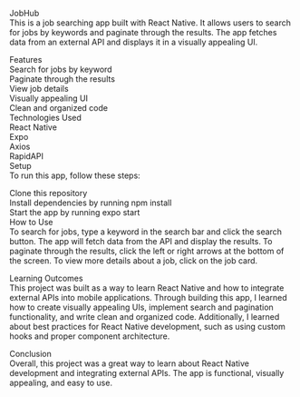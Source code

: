 <p class="has-line-data" data-line-start="0" data-line-end="2">JobHub<br>
This is a job searching app built with React Native. It allows users to search for jobs by keywords and paginate through the results. The app fetches data from an external API and displays it in a visually appealing UI.</p>
<p class="has-line-data" data-line-start="3" data-line-end="16">Features<br>
Search for jobs by keyword<br>
Paginate through the results<br>
View job details<br>
Visually appealing UI<br>
Clean and organized code<br>
Technologies Used<br>
React Native<br>
Expo<br>
Axios<br>
RapidAPI<br>
Setup<br>
To run this app, follow these steps:</p>
<p class="has-line-data" data-line-start="17" data-line-end="22">Clone this repository<br>
Install dependencies by running npm install<br>
Start the app by running expo start<br>
How to Use<br>
To search for jobs, type a keyword in the search bar and click the search button. The app will fetch data from the API and display the results. To paginate through the results, click the left or right arrows at the bottom of the screen. To view more details about a job, click on the job card.</p>
<p class="has-line-data" data-line-start="23" data-line-end="25">Learning Outcomes<br>
This project was built as a way to learn React Native and how to integrate external APIs into mobile applications. Through building this app, I learned how to create visually appealing UIs, implement search and pagination functionality, and write clean and organized code. Additionally, I learned about best practices for React Native development, such as using custom hooks and proper component architecture.</p>
<p class="has-line-data" data-line-start="26" data-line-end="28">Conclusion<br>
Overall, this project was a great way to learn about React Native development and integrating external APIs. The app is functional, visually appealing, and easy to use.</p>
